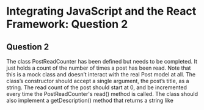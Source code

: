 # Integrating JavaScript and the React Framework: Question 2

## Question 2
The class PostReadCounter has been defined but needs to be completed. It just holds a count of the number of times a post has been read. Note that this is a mock class and doesn’t interact with the real Post model at all. The class’s constructor should accept a single argument, the post’s title, as a string. The read count of the post should start at 0, and be incremented every time the PostReadCounter's read() method is called. The class should also implement a getDescription() method that returns a string like <title> was read 2 times. Pluralization of time is important! Finally, the class should also have an outputDescription() method that outputs the return value of getDescription() to the console.

### To summarize:
- add a constructor that accepts a string.
- read() increments a read count that starts at 0.
- getDescription() returns a string in the format <title> was read <n> times.
- outputDescription() prints the return value from getDescription() to the console.

Here’s an example of how it will be used:
```javascript
const prc = PostReadCounter('My Post')
prc.getDescription()  // Returns 'My Post was read 0 times'
prc.read()
prc.getDescription()  // Returns 'My Post was read 1 time'
prc.read()
prc.outputDescription() // 'My Post was read 2 times' is output to the console
```
```

```sh
Add code to the 
<script type="text/babel"> element inside index.html if you want to test the code in a browser.
```




```javascript
// Question 2: Complete this class
class PostReadCounter {
  readCount = 0

  constructor (title) {
    this.title = title
  }

  read () {
    this.readCount += 1
  }

  getDescription () {
    return this.title + ' was read ' + this.readCount + ' time' + (this.readCount !== 1 ? 's' : '')
  }

  outputDescription () {
    console.log(this.getDescription())
  }
}

// Question 2 End
```

- Provide a value for the userName variable
- Declare the sayHello function with the parameter name
- If name does not have a value, set name to userName
- Log Hello, concatenated with name